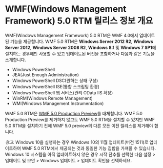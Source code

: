 # WMF(Windows Management Framework) 5.0 RTM 릴리스 정보 개요

WMF(Windows Management Framework) 5.0 RTM은 WMF 4.0에서 업데이트된 기능을 제공합니다. WMF 5.0 RTM은 **Windows Server 2012 R2**, **Windows Server 2012**, **Windows Server 2008 R2**, **Windows 8.1** 및 **Windows 7 SP1**에 설치하는 경우에만 사용할 수 있고 업데이트된 버전을 포함하거나 다음과 같은 기능을 소개합니다.

- Windows PowerShell
- JEA(Just Enough Administration)
- Windows PowerShell DSC(원하는 상태 구성)
- Windows PowerShell ISE(통합 스크립팅 환경)
- Windows PowerShell 웹 서비스(관리 OData IIS 확장) 
- WinRM(Windows Remote Management)
- WMI(Windows Management Instrumentation) 

WMF 5.0 RTM은 [WMF 5.0 Production Preview](http://blogs.msdn.com/b/powershell/archive/2015/08/31/windows-management-framework-5-0-production-preview-is-now-available.aspx)를 대체합니다. WMF 5.0 Production Preview를 제거하지 않고도 WMF 5.0 RTM을 설치할 수 있지만 WMF 5.0 RTM을 설치하기 전에 WMF 5.0 preview의 다른 모든 이전 릴리스를 제거해야 합니다.

*참고:* Windows 10을 실행하는 경우 Windows 10의 11월 업데이트(버전 1511)로 업데이트하여 WMF 5.0 RTM에서 제공되는 것과 동일한 기능 집합을 가져올 수 있습니다. Windows 10 시스템을 아직 업데이트하지 않은 경우 시작 단추를 선택한 다음 설정 > 업데이트 및 보안 > Windows 업데이트 > 업데이트 확인을 선택하세요. 


<!--HONumber=Jun16_HO4-->


